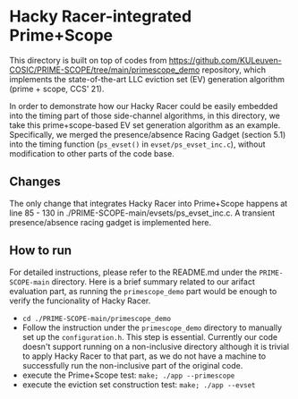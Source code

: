 # Hacky Racer-integrated Prime+Scope

This directory is built on top of codes from https://github.com/KULeuven-COSIC/PRIME-SCOPE/tree/main/primescope_demo repository, which implements the state-of-the-art LLC eviction set (EV) generation algorithm (prime + scope, CCS' 21).

In order to demonstrate how our Hacky Racer could be easily embedded into the timing part of those side-channel algorithms, in this directory, we take this prime+scope-based EV set generation algorithm as an example. Specifically, we merged the presence/absence Racing Gadget (section 5.1) into the timing function (`ps_evset()` in `evset/ps_evset_inc.c`), without modification to other parts of the code base.

## Changes

The only change that integrates Hacky Racer into Prime+Scope happens at line 85 - 130 in ./PRIME-SCOPE-main/evsets/ps_evset_inc.c. A transient presence/absence racing gadget is implemented here.

## How to run

For detailed instructions, please refer to the README.md under the `PRIME-SCOPE-main` directory. Here is a brief summary related to our arifact evaluation part, as running the `primescope_demo` part would be enough to verify the funcionality of Hacky Racer.
- `cd ./PRIME-SCOPE-main/primescope_demo`
- Follow the instruction under the `primescope_demo` directory to manually set up the `configuration.h`. This step is essential. Currently our code doesn't support running on a non-inclusive directory although it is trivial to apply Hacky Racer to that part, as we do not have a machine to successfully run the non-inclusive part of the original code.
- execute the Prime+Scope test: `make; ./app --primescope`
- execute the eviction set construction test: `make; ./app --evset`
